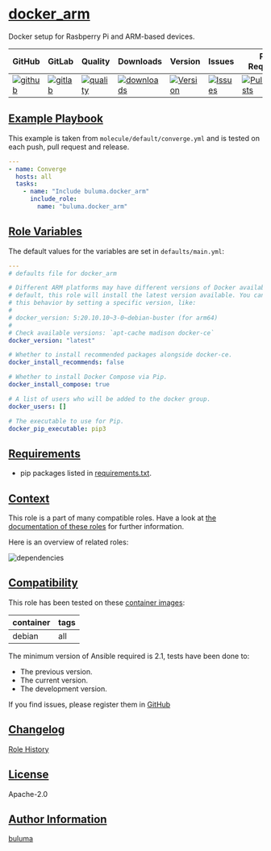 # [docker_arm](#docker_arm)

Docker setup for Rasbperry Pi and ARM-based devices.

|GitHub|GitLab|Quality|Downloads|Version|Issues|Pull Requests|
|------|------|-------|---------|-------|------|-------------|
|[![github](https://github.com/buluma/ansible-role-docker_arm/workflows/Ansible%20Molecule/badge.svg)](https://github.com/buluma/ansible-role-docker_arm/actions)|[![gitlab](https://gitlab.com/buluma/ansible-role-docker_arm/badges/master/pipeline.svg)](https://gitlab.com/buluma/ansible-role-docker_arm)|[![quality](https://img.shields.io/ansible/quality/)](https://galaxy.ansible.com/buluma/docker_arm)|[![downloads](https://img.shields.io/ansible/role/d/)](https://galaxy.ansible.com/buluma/docker_arm)|[![Version](https://img.shields.io/github/release/buluma/ansible-role-docker_arm.svg)](https://github.com/buluma/ansible-role-docker_arm/releases/)|[![Issues](https://img.shields.io/github/issues/buluma/ansible-role-docker_arm.svg)](https://github.com/buluma/ansible-role-docker_arm/issues/)|[![PullRequests](https://img.shields.io/github/issues-pr-closed-raw/buluma/ansible-role-docker_arm.svg)](https://github.com/buluma/ansible-role-docker_arm/pulls/)|

## [Example Playbook](#example-playbook)

This example is taken from `molecule/default/converge.yml` and is tested on each push, pull request and release.
```yaml
---
- name: Converge
  hosts: all
  tasks:
    - name: "Include buluma.docker_arm"
      include_role:
        name: "buluma.docker_arm"
```


## [Role Variables](#role-variables)

The default values for the variables are set in `defaults/main.yml`:
```yaml
---
# defaults file for docker_arm

# Different ARM platforms may have different versions of Docker available. By
# default, this role will install the latest version available. You can override
# this behavior by setting a specific version, like:
#
# docker_version: 5:20.10.10~3-0~debian-buster (for arm64)
#
# Check available versions: `apt-cache madison docker-ce`
docker_version: "latest"

# Whether to install recommended packages alongside docker-ce.
docker_install_recommends: false

# Whether to install Docker Compose via Pip.
docker_install_compose: true

# A list of users who will be added to the docker group.
docker_users: []

# The executable to use for Pip.
docker_pip_executable: pip3
```

## [Requirements](#requirements)

- pip packages listed in [requirements.txt](https://github.com/buluma/ansible-role-docker_arm/blob/main/requirements.txt).


## [Context](#context)

This role is a part of many compatible roles. Have a look at [the documentation of these roles](https://buluma.github.io/) for further information.

Here is an overview of related roles:

![dependencies](https://raw.githubusercontent.com/buluma/ansible-role-docker_arm/png/requirements.png "Dependencies")

## [Compatibility](#compatibility)

This role has been tested on these [container images](https://hub.docker.com/u/buluma):

|container|tags|
|---------|----|
|debian|all|

The minimum version of Ansible required is 2.1, tests have been done to:

- The previous version.
- The current version.
- The development version.



If you find issues, please register them in [GitHub](https://github.com/buluma/ansible-role-docker_arm/issues)

## [Changelog](#changelog)

[Role History](https://github.com/buluma/ansible-role-docker_arm/blob/master/CHANGELOG.md)

## [License](#license)

Apache-2.0

## [Author Information](#author-information)

[buluma](https://buluma.github.io/)
